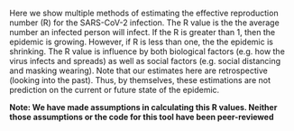 Here we show multiple methods of estimating the effective reproduction number (R) for the SARS-CoV-2 infection. The R value is the the average number an infected person will infect. If the R is greater than 1, then the epidemic is growing. However, if R is less than one, the the epidemic is shrinking. The R value is influence by both biological factors (e.g. how the virus infects and spreads) as well as social factors (e.g. social distancing and masking wearing). Note that our estimates here are retrospective (looking into the past). Thus, by themselves, these estimations are not prediction on the current or future state of the epidemic.

**Note: We have made assumptions in calculating this R values. Neither those assumptions or the code for this tool have been peer-reviewed**

